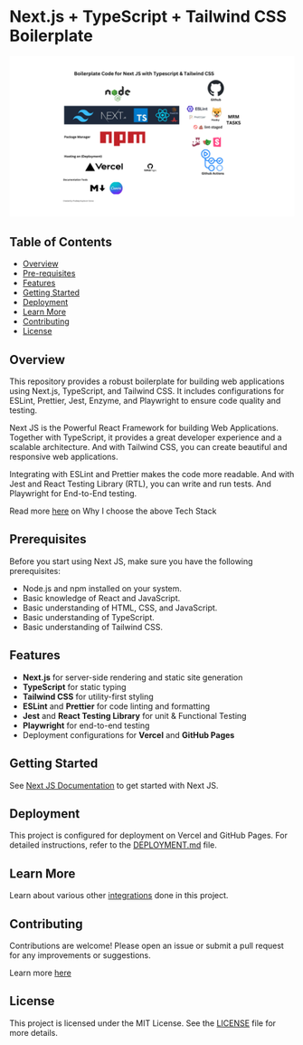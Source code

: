 # Next.js + TypeScript + Tailwind CSS Boilerplate

![Tech Stack](./assets/tech-stack.png)

## Table of Contents

- [Overview](#overview)
- [Pre-requisites](#prerequisites)
- [Features](#features)
- [Getting Started](#getting-started)
- [Deployment](#deployment)
- [Learn More](#learn-more)
- [Contributing](#contributing)
- [License](#license)

## Overview

This repository provides a robust boilerplate for building web applications using Next.js, TypeScript, and Tailwind CSS. It includes configurations for ESLint, Prettier, Jest, Enzyme, and Playwright to ensure code quality and testing.

Next JS is the Powerful React Framework for building Web Applications. Together with TypeScript, it provides a great developer experience and a scalable architecture. And with Tailwind CSS, you can create beautiful and responsive web applications.

Integrating with ESLint and Prettier makes the code more readable. And with Jest and React Testing Library (RTL), you can write and run tests. And Playwright for End-to-End testing.

Read more [here](./docs/TechStack.md) on Why I choose the above Tech Stack

## Prerequisites

Before you start using Next JS, make sure you have the following prerequisites:

- Node.js and npm installed on your system.
- Basic knowledge of React and JavaScript.
- Basic understanding of HTML, CSS, and JavaScript.
- Basic understanding of TypeScript.
- Basic understanding of Tailwind CSS.

## Features

- **Next.js** for server-side rendering and static site generation
- **TypeScript** for static typing
- **Tailwind CSS** for utility-first styling
- **ESLint** and **Prettier** for code linting and formatting
- **Jest** and **React Testing Library** for unit & Functional Testing
- **Playwright** for end-to-end testing
- Deployment configurations for **Vercel** and **GitHub Pages**

## Getting Started

See [Next JS Documentation](./docs/NextJS_Default.md) to get started with Next JS.

## Deployment

This project is configured for deployment on Vercel and GitHub Pages. For detailed instructions, refer to the [DEPLOYMENT.md](./docs/DEPLOYMENT.md) file.

## Learn More

Learn about various other [integrations](./docs/INTEGRATION.md) done in this project.

## Contributing

Contributions are welcome! Please open an issue or submit a pull request for any improvements or suggestions.

Learn more [here](./docs/Contributing.md)

## License

This project is licensed under the MIT License. See the [LICENSE](./License.md) file for more details.
